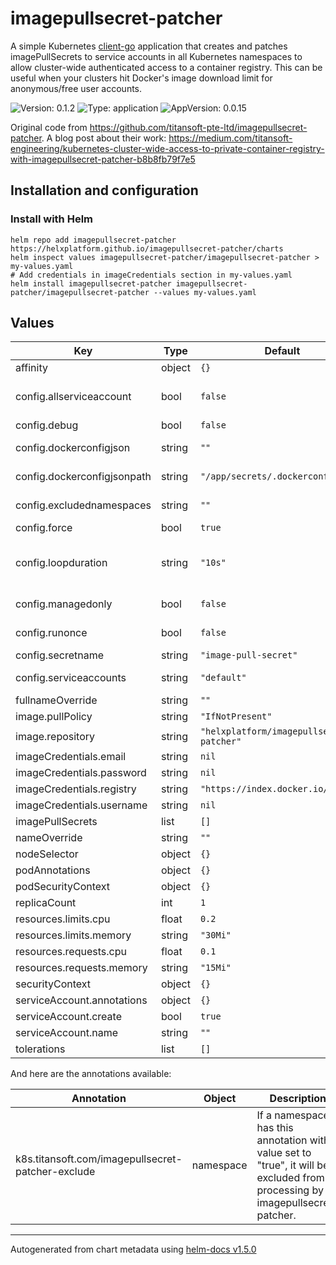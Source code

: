 # imagepullsecret-patcher

A simple Kubernetes [client-go](https://github.com/kubernetes/client-go) application that creates and patches imagePullSecrets to service accounts in all Kubernetes namespaces to allow cluster-wide authenticated access to a container registry.  This can be useful when your clusters hit Docker's image download limit for anonymous/free user accounts.

![Version: 0.1.2](https://img.shields.io/badge/Version-0.1.2-informational?style=flat-square) ![Type: application](https://img.shields.io/badge/Type-application-informational?style=flat-square) ![AppVersion: 0.0.15](https://img.shields.io/badge/AppVersion-0.0.15-informational?style=flat-square)

Original code from https://github.com/titansoft-pte-ltd/imagepullsecret-patcher.
A blog post about their work: https://medium.com/titansoft-engineering/kubernetes-cluster-wide-access-to-private-container-registry-with-imagepullsecret-patcher-b8b8fb79f7e5

## Installation and configuration

### Install with Helm
```
helm repo add imagepullsecret-patcher https://helxplatform.github.io/imagepullsecret-patcher/charts
helm inspect values imagepullsecret-patcher/imagepullsecret-patcher > my-values.yaml
# Add credentials in imageCredentials section in my-values.yaml
helm install imagepullsecret-patcher imagepullsecret-patcher/imagepullsecret-patcher --values my-values.yaml
```

## Values

| Key | Type | Default | Description |
|-----|------|---------|-------------|
| affinity | object | `{}` |  |
| config.allserviceaccount | bool | `false` | if true, list and patch all service accounts and the -servicesaccounts argument is ignored |
| config.debug | bool | `false` | show DEBUG logs |
| config.dockerconfigjson | string | `""` | json credential for authenicating container registry |
| config.dockerconfigjsonpath | string | `"/app/secrets/.dockerconfigjson"` | path for of mounted json credentials for dynamic secret management |
| config.excludednamespaces | string | `""` | comma-separated namespaces excluded from processing |
| config.force | bool | `true` | overwrite secrets when they do not match |
| config.loopduration | string | `"10s"` | duration string which defines how often namespaces are checked, see https://golang.org/pkg/time/#ParseDuration for more examples |
| config.managedonly | bool | `false` | only modify secrets which were created by imagepullsecret |
| config.runonce | bool | `false` | run the update loop once, allowing for cronjob scheduling if desired |
| config.secretname | string | `"image-pull-secret"` | name of managed secrets |
| config.serviceaccounts | string | `"default"` | comma-separated list of serviceaccounts to patch |
| fullnameOverride | string | `""` |  |
| image.pullPolicy | string | `"IfNotPresent"` |  |
| image.repository | string | `"helxplatform/imagepullsecret-patcher"` |  |
| imageCredentials.email | string | `nil` | email for registry |
| imageCredentials.password | string | `nil` | password for registry |
| imageCredentials.registry | string | `"https://index.docker.io/v1/"` | default image registry |
| imageCredentials.username | string | `nil` | username for registry |
| imagePullSecrets | list | `[]` |  |
| nameOverride | string | `""` |  |
| nodeSelector | object | `{}` |  |
| podAnnotations | object | `{}` |  |
| podSecurityContext | object | `{}` |  |
| replicaCount | int | `1` |  |
| resources.limits.cpu | float | `0.2` |  |
| resources.limits.memory | string | `"30Mi"` |  |
| resources.requests.cpu | float | `0.1` |  |
| resources.requests.memory | string | `"15Mi"` |  |
| securityContext | object | `{}` |  |
| serviceAccount.annotations | object | `{}` |  |
| serviceAccount.create | bool | `true` |  |
| serviceAccount.name | string | `""` |  |
| tolerations | list | `[]` |  |

And here are the annotations available:

| Annotation                                        | Object    | Description                                                                                                       |
| ------------------------------------------------- | --------- | ----------------------------------------------------------------------------------------------------------------- |
| k8s.titansoft.com/imagepullsecret-patcher-exclude | namespace | If a namespace has this annotation with a value set to "true", it will be excluded from processing by imagepullsecret-patcher. |

----------------------------------------------
Autogenerated from chart metadata using [helm-docs v1.5.0](https://github.com/norwoodj/helm-docs/releases/v1.5.0)

